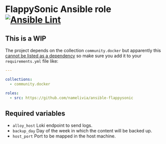 # FlappySonic Ansible role [![Ansible Lint](https://github.com/namelivia/ansible-flappysonic/actions/workflows/ansible-lint.yml/badge.svg)](https://github.com/namelivia/ansible-flappysonic/actions/workflows/ansible-lint.yml)

## This is a WIP

The project depends on the collection `community.docker` but apparently this [cannot be listed as a dependency](https://github.com/ansible/ansible/issues/62847) so make sure you add it to your `requirements.yml` file like:

```yml
---

collections:
  - community.docker

roles:
  - src: https://github.com/namelivia/ansible-flappysonic
```

## Required variables
 - `alloy_host` Loki endpoint to send logs.
 - `backup_day` Day of the week in which the content will be backed up.
 - `host_port` Port to be mapped in the host machine.
